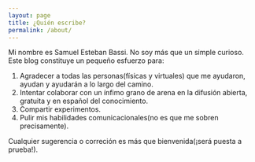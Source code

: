 ```yaml
---
layout: page
title: ¿Quién escribe?
permalink: /about/
---
```


Mi nombre es Samuel Esteban Bassi. No soy más que un simple curioso. Este blog constituye un pequeño esfuerzo para: 

1. Agradecer a todas las personas(físicas y virtuales) que me ayudaron, ayudan y ayudarán 
   a lo largo del camino.
2. Intentar colaborar con un ínfimo grano de arena en la difusión abierta, gratuita y
    en español del conocimiento. 
3. Compartir experimentos.
4.  Pulir mis habilidades comunicacionales(no es que me sobren precisamente).

Cualquier sugerencia o correción es más que bienvenida(¡será puesta a prueba!).